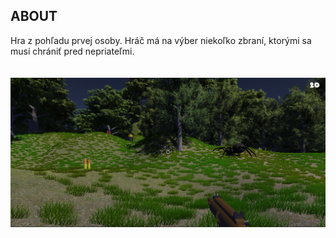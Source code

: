 ## **ABOUT**

Hra z pohľadu prvej osoby. Hráč má na výber niekoľko zbraní, ktorými sa musí chrániť pred nepriateľmi.
<br/><br/><br/>
<img src="images/FPS.PNG">